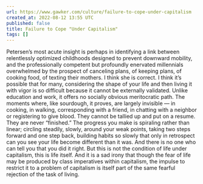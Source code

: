 ```yaml
---
url: https://www.gawker.com/culture/failure-to-cope-under-capitalism
created_at: 2022-08-12 13:55 UTC
published: false
title: Failure to Cope "Under Capitalism"
tags: []
---
```


Petersen’s most acute insight is perhaps in identifying a link between relentlessly optimized childhoods designed to prevent downward mobility, and the professionally competent but profoundly enervated millennials overwhelmed by the prospect of canceling plans, of keeping plans, of cooking food, of texting their mothers. I think she is correct. I think it’s possible that for many, considering the shape of your life and then living it with vigor is so difficult because it cannot be externally validated. Unlike education and work, it offers no socially obvious meritocratic path. The moments where, like sourdough, it proves, are largely invisible — in cooking, in walking, corresponding with a friend, in chatting with a neighbor or registering to give blood. They cannot be tallied up and put on a resume. They are never “finished.” The progress you make is spiraling rather than linear; circling steadily, slowly, around your weak points, taking two steps forward and one step back, building habits so slowly that only in retrospect can you see your life become different than it was. And there is no one who can tell you that you did it right. But this is not the condition of life under capitalism, this is life itself. And it is a sad irony that though the fear of life may be produced by class imperatives within capitalism, the impulse to restrict it to a problem of capitalism is itself part of the same fearful rejection of the task of living.
